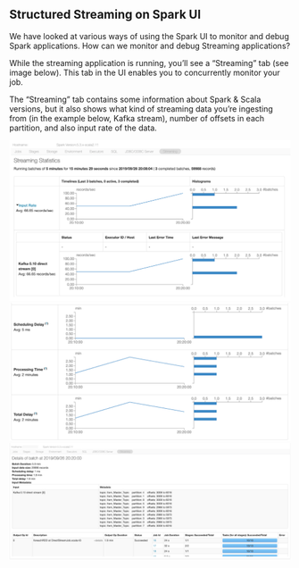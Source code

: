 ## Structured Streaming on Spark UI
We have looked at various ways of using the Spark UI to monitor and debug Spark applications. How can we monitor and debug Streaming applications?

While the streaming application is running, you’ll see a “Streaming” tab (see image below). This tab in the UI enables you to concurrently monitor your job.

The “Streaming” tab contains some information about Spark & Scala versions, but it also shows what kind of streaming data you’re ingesting from (in the example below, Kafka stream), number of offsets in each partition, and also input rate of the data.

![img](./images/log1.png)
![img](./images/log2.png)
![img](./images/log3.png)
